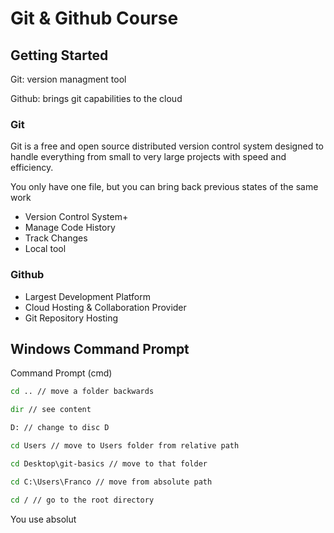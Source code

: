 # Git & Github Course

## Getting Started

Git: version managment tool

Github: brings git capabilities to the cloud

### Git 

Git is a free and open source distributed version control system designed to handle everything from small to very large projects with speed and efficiency.

You only have one file, but you can bring back previous states of the same work

 - Version Control System+
 - Manage Code History
 - Track Changes
 - Local tool

### Github

 - Largest Development Platform
 - Cloud Hosting & Collaboration Provider
 - Git Repository Hosting

## Windows Command Prompt

Command Prompt (cmd)

````cmd
cd .. // move a folder backwards

dir // see content

D: // change to disc D

cd Users // move to Users folder from relative path

cd Desktop\git-basics // move to that folder

cd C:\Users\Franco // move from absolute path

cd / // go to the root directory
````
You use absolut

<!--stackedit_data:
eyJoaXN0b3J5IjpbNTU0NDUxMDg4LDEwNzAxODk2MzcsLTE5MD
Q0MjQ0NTUsOTg3ODExNTI1LDQxODMzNjQ5NSwtMzIyNzMyMzYz
LDExMzQ5MjU3MTEsMTk1NzA5OTM5NSwtMjA4ODc0NjYxMl19
-->